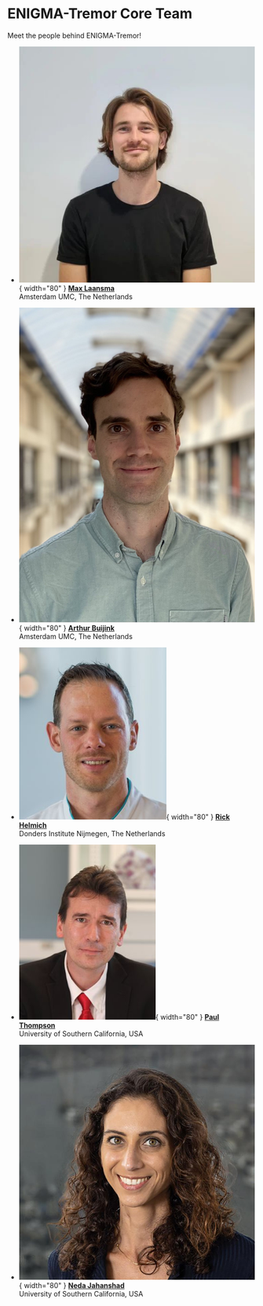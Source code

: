 # ENIGMA-Tremor Core Team

Meet the people behind ENIGMA-Tremor!

<!-- 
The section below uses a special mix of markdown and HTML to make pretty cards.
To add another person, copy the following format and add it between the <div> </div> tags:

COPY THIS TO ADD ANOTHER PERSON:

- ![Member 1](img/member1.jpg){ width="80" } **[Member One](https://personal.website.org/of-member-1)**  
  City University, The Country

 -->
<div class="grid cards" markdown>

- ![Max](../assets/profile_pictures/Max.jpg){ width="80" } **[Max Laansma](https://pure.amsterdamumc.nl/en/persons/max-laansma)**  
  Amsterdam UMC, The Netherlands

- ![Arthur](../assets/profile_pictures/Arthur.jpg){ width="80" } **[Arthur Buijink](https://www.amsterdamumc.org/en/research/researchers/arthur-buijink.htm)**  
  Amsterdam UMC, The Netherlands

- ![Rick](../assets/profile_pictures/Rick.jpg){ width="80" } **[Rick Helmich](https://www.ru.nl/personen/helmich-r)**  
  Donders Institute Nijmegen, The Netherlands

- ![Paul](../assets/profile_pictures/paul.jpeg){ width="80" } **[Paul Thompson](https://keck.usc.edu/faculty-search/paul-m-thompson/)**  
  University of Southern California, USA

- ![Neda](../assets/profile_pictures/neda.jpeg){ width="80" } **[Neda Jahanshad](https://keck.usc.edu/faculty-search/neda-jahanshad/)**  
  University of Southern California, USA

</div>
